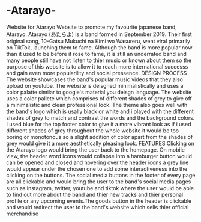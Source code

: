 # -Atarayo-
Website for Atarayo
Website to promote my favourite japanese band, Atarayo. Atarayo (あたらよ) is a band formed in September 2019. Their first original song, 10-Gatsu Mukuchi na Kimi wo Wasureru, went viral primarily on TikTok, launching them to fame. Although the band is more popular now than it used to be before it rose to fame, it is still an underrated band and many people still have not listen to thier music or known about them so the purpose of this website is to allow it to reach more international successs and gain even more popularility and  social pressence.
DESIGN PROCESS
The website showcases the band's popular music videos that they also upload on youtube.
The website is deisgned minimalistically and uses a color palatte similar to google's material you deisgn language.
The website uses a color pallete which comprises of different shades of grey to give off a minimalistic and clean professional look. The theme also goes well with the band's logo which is usally black or white and i played with the different shades of grey to match and contrast the words and the background colors. I used blue for the top footer color to give it a more vibrant look as if i used different shades of grey throughout the whole website it would be too boring or monotonous so a slight addition of color apart from the shades of grey would give it a more aesthetically pleasing look.
FEATURES
Clicking on the Atarayo logo would bring the user back to the homepage.
On mobile view, the header word icons would collapse into a hamburger button would can be opened and closed and hovering over the header icons a grey line would appear under the chosen one to add some interactiveness into the clicking on the buttons. The social media buttons in the footer of every page are all clickable and would bring the user to the band's social media pages such as instagram, twitter, youtube and tiktok where the user would be able to find out more about the band and thier new tracks and thier personal profile or any upcoming events.The goods button in the header is clickable and would redirect the user to the band's website which sells thier official merchandise